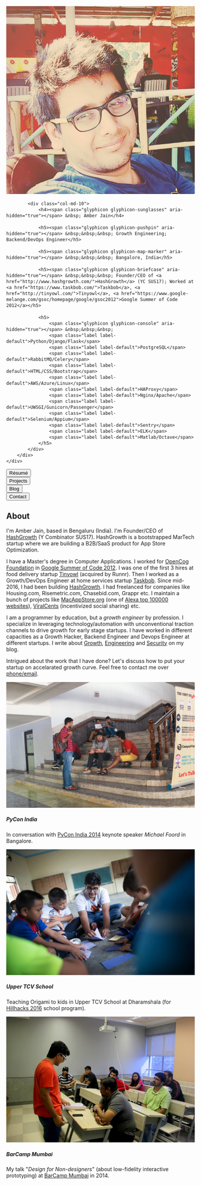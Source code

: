 <div class="panel panel-info">
    <div class="panel-body">
        <div class="row">
            <div class="col-md-2">
                <img class="img-responsive center-block" src="/images/amber-jain-1.jpg" alt="Amber Jain">
            </div>

            <div class="col-md-10">
                <h4><span class="glyphicon glyphicon-sunglasses" aria-hidden="true"></span> &nbsp; Amber Jain</h4>

                <h5><span class="glyphicon glyphicon-pushpin" aria-hidden="true"></span> &nbsp;&nbsp;&nbsp; Growth Engineering; Backend/DevOps Engineer</h5>

                <h5><span class="glyphicon glyphicon-map-marker" aria-hidden="true"></span> &nbsp;&nbsp;&nbsp; Bangalore, India</h5>

                <h5><span class="glyphicon glyphicon-briefcase" aria-hidden="true"></span> &nbsp;&nbsp;&nbsp; Founder/CEO of <a href="http://www.hashgrowth.com/">HashGrowth</a> (YC SUS17); Worked at <a href="https://www.taskbob.com/">Taskbob</a>, <a href="http://tinyowl.com/">Tinyowl</a>, <a href="https://www.google-melange.com/gsoc/homepage/google/gsoc2012">Google Summer of Code 2012</a></h5>

                <h5>
                    <span class="glyphicon glyphicon-console" aria-hidden="true"></span> &nbsp;&nbsp;&nbsp;
                    <span class="label label-default">Python/Django/Flask</span>
                    <span class="label label-default">PostgreSQL</span>
                    <span class="label label-default">RabbitMQ/Celery</span>
                    <span class="label label-default">HTML/CSS/Bootstrap</span>
                    <span class="label label-default">AWS/Azure/Linux</span>
                    <span class="label label-default">HAProxy</span>
                    <span class="label label-default">Nginx/Apache</span>
                    <span class="label label-default">UWSGI/Gunicorn/Passenger</span>
                    <span class="label label-default">Selenium/Appium</span>
                    <span class="label label-default">Sentry</span>
                    <span class="label label-default">ELK</span>
                    <span class="label label-default">Matlab/Octave</span>
                </h5>
            </div>
        </div>
    </div>
</div>

<div class="btn-group btn-group-justified" role="group" aria-label="...">
  <div class="btn-group" role="group">
    <a href="/resume.html"><button type="button" class="btn btn-default">Résumé</button></a>
  </div>
  <div class="btn-group" role="group">
    <a href="/projects.html"><button type="button" class="btn btn-default">Projects</button></a>
  </div>
  <div class="btn-group" role="group">
    <a href="/blog/"><button type="button" class="btn btn-default">Blog</button></a>
  </div>
  <div class="btn-group" role="group">
    <a href="/contact.html"><button type="button" class="btn btn-default">Contact</button></a>
  </div>
</div>

## <a name="about"></a>About

I'm Amber Jain, based in Bengaluru (India). I'm Founder/CEO of [HashGrowth](http://hashgrowth.com/) (Y Combinator SUS17). HashGrowth is a bootstrapped MarTech startup where we are building a B2B/SaaS product for App Store Optimization.

I have a Master's degree in Computer Applications. I worked for [OpenCog Foundation](https://opencog.org/) in [Google Summer of Code 2012](https://www.google-melange.com/gsoc/homepage/google/gsoc2012). I was one of the first 3 hires at food delivery startup [Tinyowl](http://tinyowl.com/) (acquired by Runnr). Then I worked as a Growth/DevOps Engineer at home services startup [Taskbob](http://taskbob.com/). Since mid-2016, I had been building [HashGrowth](http://hashgrowth.com/). I had freelanced for companies like Housing.com, Risemetric.com, Chasebid.com, Grappr etc. I maintain a bunch of projects like [MacAppStore.org](http://macappstore.org/) (one of [Alexa top 100000 websites](https://www.alexa.com/siteinfo/macappstore.org)), [ViralCents](http://viralcents.com/) (incentivized social sharing) etc.

I am a programmer by education, but a <i>growth engineer</i> by profession. I specialize in leveraging technology/automation with unconventional traction channels to drive growth for early stage startups. I have worked in different capacities as a Growth Hacker, Backend Engineer and Devops Engineer at different startups. I write about [Growth](), [Engineering]() and [Security]() on my blog.

Intrigued about the work that I have done? Let's discuss how to put your startup on accelarated growth curve. Feel free to contact me over [phone/email](/contact.html).

<div class="row">
  <div class="col-sm-12 col-md-4">
    <div class="thumbnail">
      <img class="img-responsive center-block" src="/images/pycon-bangalore.jpg" alt="In conversation with keynote speaker Michael Foord at PyCon India 2014">
      <div class="caption">
        <h5><span class="glyphicon glyphicon-map-marker" aria-hidden="true"></span> PyCon India</h5>
        <p>In conversation with <a href="https://in.pycon.org/">PyCon India 2014</a> keynote speaker <i>Michael Foord</i> in Bangalore.</p>
      </div>
    </div>
  </div>

  <div class="col-sm-12 col-md-4">
    <div class="thumbnail">
      <img class="img-responsive center-block" src="/images/dharamshala-origami-school.jpg" alt="Teaching Origami to school kids in Upper TCV School at Dharamshala">
      <div class="caption">
        <h5><span class="glyphicon glyphicon-map-marker" aria-hidden="true"></span> Upper TCV School</h5>
        <p>Teaching Origami to kids in Upper TCV School at Dharamshala (for <a href="https://hillhacks.in/about/">Hillhacks 2016</a> school program).</p>
      </div>
    </div>
  </div>

  <div class="col-sm-12 col-md-4">
    <div class="thumbnail">
      <img class="img-responsive center-block" src="/images/barcamp-mumbai.jpg" alt="My talk 'Design for Non-designers' at Barcamp Mumbai in 2014">
      <div class="caption">
        <h5><span class="glyphicon glyphicon-map-marker" aria-hidden="true"></span> BarCamp Mumbai</h5>
        <p>My talk "<i>Design for Non-designers</i>" (about low-fidelity interactive prototyping) at <a href="http://www.barcampmumbai.org/">BarCamp Mumbai</a> in 2014.</p>
      </div>
    </div>
  </div>
</div>
